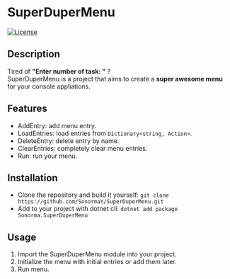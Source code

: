 # SuperDuperMenu

[![License](https://img.shields.io/badge/license-MIT-blue.svg)](https://opensource.org/licenses/MIT)

## Description
Tired of **"Enter number of task: "** ? <br>
SuperDuperMenu is a project that aims to create a **super awesome menu** for your console appliations.

## Features
- AddEntry: add menu entry.
- LoadEntries: load entries from `Dictionary<string, Action>`.
- DeleteEntry: delete entry by name.
- ClearEntries: completely clear menu entries.
- Run: run your menu.

## Installation
- Clone the repository and build it yourself: `git clone https://github.com/SonormaY/SuperDuperMenu.git`
- Add to your project with dotnet cli: `dotnet add package Sonorma.SuperDuperMenu`

## Usage
1. Import the SuperDuperMenu module into your project.
2. Initialize the menu with initial entries or add them later.
3. Run menu.
